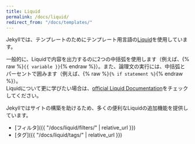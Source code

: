 ```yaml
---
title: Liquid
permalink: /docs/liquid/
redirect_from: "/docs/templates/"
---
```


Jekyllでは、テンプレートのためにテンプレート用言語の<a href="https://shopify.github.io/liquid/" target="_blank">Liquid</a>を使用しています。
<!-- Jekyll uses the [Liquid](https://shopify.github.io/liquid/) templating language
to process templates.  -->

一般的に、Liquidで内容を出力するのに2つの中括弧を使用します（例えば、{% raw %}`{{ variable }}`{% endraw %}）。また、論理文の実行には、中括弧とパーセントで囲みます（例えば、{% raw %}`{% if statement %}`{% endraw %}）。  
Liquidについて更に学びたい場合は、<a href="https://shopify.github.io/liquid/" target="_blank">official Liquid Documentation</a>をチェックしてください。
<!-- Generally in Liquid you output content using two curly braces e.g.
{% raw %}`{{ variable }}`{% endraw %} and perform logic statements by
surrounding them in a curly brace percentage sign e.g.
{% raw %}`{% if statement %}`{% endraw %}. To learn more about Liquid, check
out the [official Liquid Documentation](https://shopify.github.io/liquid/). -->

Jekyllではサイトの構築を助けるため、多くの便利なLiquidの追加機能を提供しています。
<!-- Jekyll provides a number of useful Liquid additions to help you build your site: -->

* [フィルタ]({{ "/docs/liquid/filters/" | relative_url }})
* [タグ]({{ "/docs/liquid/tags/" | relative_url }})

<!-- * [Filters]({{ '/docs/liquid/filters/' | relative_url }})
* [Tags]({{ '/docs/liquid/tags/' | relative_url }}) -->
